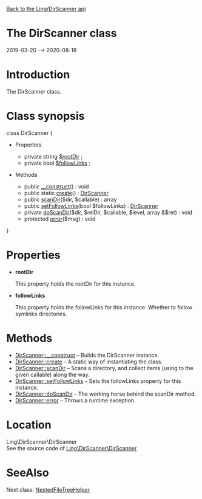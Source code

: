 [Back to the Ling/DirScanner api](https://github.com/lingtalfi/DirScanner/blob/master/doc/api/Ling/DirScanner.md)



The DirScanner class
================
2019-03-20 --> 2020-08-18






Introduction
============

The DirScanner class.



Class synopsis
==============


class <span class="pl-k">DirScanner</span>  {

- Properties
    - private string [$rootDir](#property-rootDir) ;
    - private bool [$followLinks](#property-followLinks) ;

- Methods
    - public [__construct](https://github.com/lingtalfi/DirScanner/blob/master/doc/api/Ling/DirScanner/DirScanner/__construct.md)() : void
    - public static [create](https://github.com/lingtalfi/DirScanner/blob/master/doc/api/Ling/DirScanner/DirScanner/create.md)() : [DirScanner](https://github.com/lingtalfi/DirScanner/blob/master/doc/api/Ling/DirScanner/DirScanner.md)
    - public [scanDir](https://github.com/lingtalfi/DirScanner/blob/master/doc/api/Ling/DirScanner/DirScanner/scanDir.md)($dir, $callable) : array
    - public [setFollowLinks](https://github.com/lingtalfi/DirScanner/blob/master/doc/api/Ling/DirScanner/DirScanner/setFollowLinks.md)(bool $followLinks) : [DirScanner](https://github.com/lingtalfi/DirScanner/blob/master/doc/api/Ling/DirScanner/DirScanner.md)
    - private [doScanDir](https://github.com/lingtalfi/DirScanner/blob/master/doc/api/Ling/DirScanner/DirScanner/doScanDir.md)($dir, $relDir, $callable, $level, array &$ret) : void
    - protected [error](https://github.com/lingtalfi/DirScanner/blob/master/doc/api/Ling/DirScanner/DirScanner/error.md)($msg) : void

}




Properties
=============

- <span id="property-rootDir"><b>rootDir</b></span>

    This property holds the rootDir for this instance.
    
    

- <span id="property-followLinks"><b>followLinks</b></span>

    This property holds the followLinks for this instance.
    Whether to follow symlinks directories.
    
    



Methods
==============

- [DirScanner::__construct](https://github.com/lingtalfi/DirScanner/blob/master/doc/api/Ling/DirScanner/DirScanner/__construct.md) &ndash; Builds the DirScanner instance.
- [DirScanner::create](https://github.com/lingtalfi/DirScanner/blob/master/doc/api/Ling/DirScanner/DirScanner/create.md) &ndash; A static way of instantiating the class.
- [DirScanner::scanDir](https://github.com/lingtalfi/DirScanner/blob/master/doc/api/Ling/DirScanner/DirScanner/scanDir.md) &ndash; Scans a directory, and collect items (using to the given callable) along the way.
- [DirScanner::setFollowLinks](https://github.com/lingtalfi/DirScanner/blob/master/doc/api/Ling/DirScanner/DirScanner/setFollowLinks.md) &ndash; Sets the followLinks property for this instance.
- [DirScanner::doScanDir](https://github.com/lingtalfi/DirScanner/blob/master/doc/api/Ling/DirScanner/DirScanner/doScanDir.md) &ndash; The working horse behind the scanDir method.
- [DirScanner::error](https://github.com/lingtalfi/DirScanner/blob/master/doc/api/Ling/DirScanner/DirScanner/error.md) &ndash; Throws a runtime exception.





Location
=============
Ling\DirScanner\DirScanner<br>
See the source code of [Ling\DirScanner\DirScanner](https://github.com/lingtalfi/DirScanner/blob/master/DirScanner.php)



SeeAlso
==============
Next class: [NestedFileTreeHelper](https://github.com/lingtalfi/DirScanner/blob/master/doc/api/Ling/DirScanner/NestedFileTreeHelper.md)<br>
